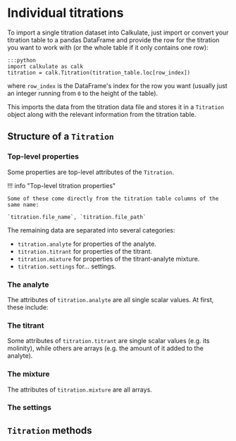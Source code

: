 # Individual titrations

To import a single titration dataset into Calkulate, just import or convert your titration table to a pandas DataFrame and provide the row for the titration you want to work with (or the whole table if it only contains one row):

    :::python
    import calkulate as calk
    titration = calk.Titration(titration_table.loc[row_index])

where `row_index` is the DataFrame's index for the row you want (usually just an integer running from `0` to the height of the table).

This imports the data from the titration data file and stores it in a `Titration` object along with the relevant information from the titration table.

## Structure of a `Titration`

### Top-level properties

Some properties are top-level attributes of the `Titration`.

!!! info "Top-level titration properties"

    Some of these come directly from the titration table columns of the same name:
    
    `titration.file_name`, `titration.file_path`

The remaining data are separated into several categories:

  * `titration.analyte` for properties of the analyte.
  * `titration.titrant` for properties of the titrant.
  * `titration.mixture` for properties of the titrant-analyte mixture.
  * `titration.settings` for... settings.

### The analyte

The attributes of `titration.analyte` are all single scalar values.  At first, these include:



### The titrant

Some attributes of `titration.titrant` are single scalar values (e.g. its molinity), while others are arrays (e.g. the amount of it added to the analyte).

### The mixture

The attributes of `titration.mixture` are all arrays.

### The settings


## `Titration` methods



